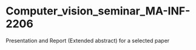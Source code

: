 # Computer_vision_seminar_MA-INF-2206
Presentation and Report (Extended abstract) for a selected paper 
